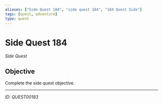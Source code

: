 ```yaml
---
aliases: ["Side Quest 184", "side quest 184", "184 Quest Side"]
tags: [quest, adventure]
type: quest
---
```


# Side Quest 184

*Side Quest*

## Objective
Complete the side quest objective.

---
*ID: QUEST00183*
